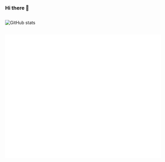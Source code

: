 ### Hi there 👋
## 
![GitHub stats](https://github-readme-stats.vercel.app/api?username=Abdullah700&show_icons=true&count_private=true&theme=codeSTACKr)
##
![Metrics](/github-metrics.svg)

<!--
**Abdullah700/Abdullah700** is a ✨ _special_ ✨ repository because its `README.md` (this file) appears on your GitHub profile.

Here are some ideas to get you started:

- 🔭 I’m currently working on ...
- 🌱 I’m currently learning ...
- 👯 I’m looking to collaborate on ...
- 🤔 I’m looking for help with ...
- 💬 Ask me about ...
- 📫 How to reach me: ...
- 😄 Pronouns: ...
- ⚡ Fun fact: ...
-->
